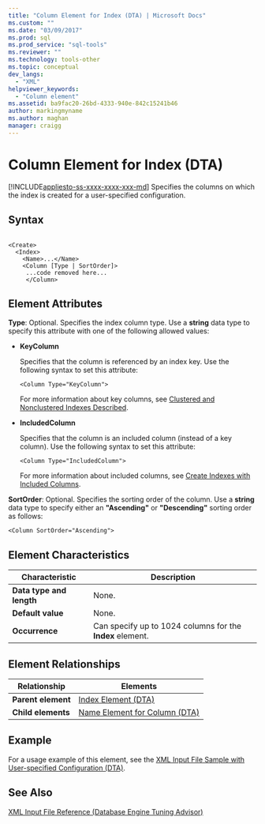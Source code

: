 ```yaml
---
title: "Column Element for Index (DTA) | Microsoft Docs"
ms.custom: ""
ms.date: "03/09/2017"
ms.prod: sql
ms.prod_service: "sql-tools"
ms.reviewer: ""
ms.technology: tools-other
ms.topic: conceptual
dev_langs: 
  - "XML"
helpviewer_keywords: 
  - "Column element"
ms.assetid: ba9fac20-26bd-4333-940e-842c15241b46
author: markingmyname
ms.author: maghan
manager: craigg
---
```

# Column Element for Index (DTA)
[!INCLUDE[appliesto-ss-xxxx-xxxx-xxx-md](../../includes/appliesto-ss-xxxx-xxxx-xxx-md.md)]
  Specifies the columns on which the index is created for a user-specified configuration.  
  
## Syntax  
  
```  
  
<Create>  
  <Index>  
    <Name>...</Name>  
    <Column [Type | SortOrder]>  
     ...code removed here...  
     </Column>  
```  
  
## Element Attributes  
  
 **Type**: Optional. Specifies the index column type. Use a **string** data type to specify this attribute with one of the following allowed values:  
  
-   **KeyColumn**  
  
     Specifies that the column is referenced by an index key. Use the following syntax to set this attribute:  
  
    ```  
    <Column Type="KeyColumn">  
    ```  
  
     For more information about key columns, see [Clustered and Nonclustered Indexes Described](../../relational-databases/indexes/clustered-and-nonclustered-indexes-described.md).  
  
-   **IncludedColumn**  
  
     Specifies that the column is an included column (instead of a key column). Use the following syntax to set this attribute:  
  
    ```  
    <Column Type="IncludedColumn">  
    ```  
  
     For more information about included columns, see [Create Indexes with Included Columns](../../relational-databases/indexes/create-indexes-with-included-columns.md).  
  
 **SortOrder**: Optional. Specifies the sorting order of the column. Use a **string** data type to specify either an **"Ascending"** or **"Descending"** sorting order as follows:  
  
```  
<Column SortOrder="Ascending">  
```  
  
## Element Characteristics  
  
|Characteristic|Description|  
|--------------------|-----------------|  
|**Data type and length**|None.|  
|**Default value**|None.|  
|**Occurrence**|Can specify up to 1024 columns for the **Index** element.|  
  
## Element Relationships  
  
|Relationship|Elements|  
|------------------|--------------|  
|**Parent element**|[Index Element &#40;DTA&#41;](../../tools/dta/index-element-dta.md)|  
|**Child elements**|[Name Element for Column &#40;DTA&#41;](../../tools/dta/name-element-for-column-dta.md)|  
  
## Example  
 For a usage example of this element, see the [XML Input File Sample with User-specified Configuration &#40;DTA&#41;](../../tools/dta/xml-input-file-sample-with-user-specified-configuration-dta.md).  
  
## See Also  
 [XML Input File Reference &#40;Database Engine Tuning Advisor&#41;](../../tools/dta/xml-input-file-reference-database-engine-tuning-advisor.md)  
  
  
